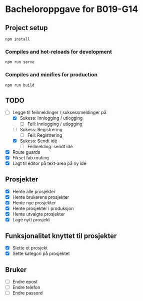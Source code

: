 # Bacheloroppgave for B019-G14

## Project setup
```
npm install
```
### Compiles and hot-reloads for development
```
npm run serve
```
### Compiles and minifies for production
```
npm run build
```

## TODO
- [ ] Legge til feilmeldinger / suksessmeldinger på:
    - [X] Sukess: Innlogging / utlogging
        - [ ] Feil: Innlogging / utlogging
    - [ ] Sukess: Registrering
        - [ ] Feil: Registrering
    - [X] Sukess: Sendt idé
        - [ ] Feilmelding: sendt idé
- [X] Route guards
- [X] Fikset fab routing
- [X] Lagt til editor på text-area på ny idé

## Prosjekter
- [X] Hente alle prosjekter
- [X] Hente brukerens prosjekter
- [X] Hente nye prosjekter
- [X] Hente prosjekter i produksjon
- [X] Hente utvalgte prosjekter
- [X] Lage nytt prosjekt

## Funksjonalitet knyttet til prosjekter
- [X] Slette et prosjekt
- [X] Sette kategori på prosjektet

## Bruker
- [ ] Endre epost
- [ ] Endre telefon
- [ ] Endre passord